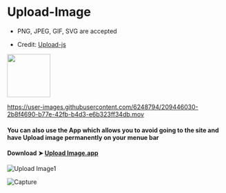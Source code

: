 # Upload-Image
- PNG, JPEG, GIF, SVG are accepted

- Credit: [Upload-js](https://upload.io/upload-js)

[<img src="https://user-images.githubusercontent.com/6248794/209441916-782081d4-7af7-4977-b493-63f24a98c20d.png" width="100"/>](https://chris1111.github.io/Upload-Image/)	


https://user-images.githubusercontent.com/6248794/209446030-2b8f4690-b77e-42fb-b4d3-e6b323ff34db.mov

#### You can also use the App which allows you to avoid going to the site and have Upload image permanently on your menue bar


#### Download ➤ [Upload Image.app](https://github.com/chris1111/Upload-Image/raw/Master/Upload-Image.zip)

![Upload Image1](https://user-images.githubusercontent.com/6248794/209455646-732098a4-7bca-424a-9c15-206fc5a866bd.png)

![Capture](https://user-images.githubusercontent.com/6248794/209495443-e7a69b21-321a-4ca2-8dd6-6649f9f2952b.png)

